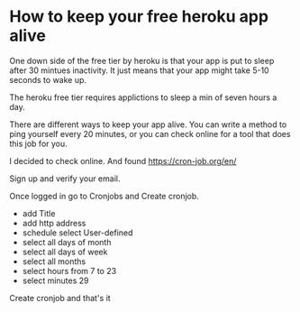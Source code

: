 # How to keep your free heroku app alive

One down side of the free tier by heroku is that your app is put to sleep after 30 mintues inactivity. It just means that your app might take 5-10 seconds to wake up.

The heroku free tier requires applictions to sleep a min of seven hours a day.

There are different ways to keep your app alive. You can write a method to ping yourself every 20 minutes, or you can check online for a tool that does this job for you.

I decided to check online. And found <a href="https://cron-job.org/en/">https://cron-job.org/en/</a>

Sign up and verify your email.

Once logged in go to Cronjobs and Create cronjob.

- add Title
- add http address
- schedule select User-defined
- select all days of month
- select all days of week
- select all months
- select hours from 7 to 23
- select minutes 29

Create cronjob and that's it